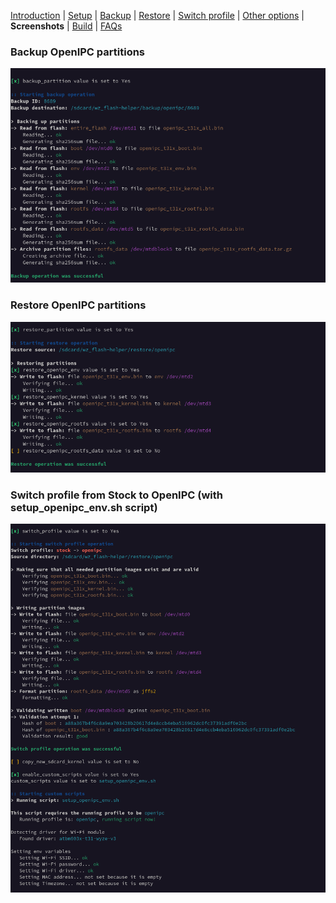 [Introduction](README.md) | [Setup](README_setup.md) | [Backup](README_backup.md) | [Restore](README_restore.md) | [Switch profile](README_switch_profile.md) | [Other options](README_other_options.md) | **Screenshots** | [Build](README_build.md) | [FAQs](README_FAQs.md)



### Backup OpenIPC partitions

![Alt text](https://raw.githubusercontent.com/archandanime/wz_flash-helper/main/images/sc_backup.png)

### Restore OpenIPC partitions

![Alt text](https://raw.githubusercontent.com/archandanime/wz_flash-helper/main/images/sc_restore.png)

### Switch profile from Stock to OpenIPC (with setup_openipc_env.sh script)

![Alt text](https://raw.githubusercontent.com/archandanime/wz_flash-helper/main/images/sc_switch_profile.png)
